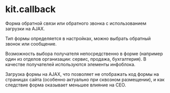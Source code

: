 # kit.callback

Форма обратной связи или обратного звонка с использованием загрузки на AJAX. 

Тип формы определяется в настройках, можно выбрать обратный звонок или сообщение.

Возможность выбора получателя непосредственно в форме (например один из отделов организации: сервис, продажа, бухгалтерия). 
В качестве получателей используются элементы инфоблока.

Загрузка формы на AJAX, что позволяет не отображать код формы на страницах сайта (особенно актуально при сквозном размещении), и как следствие форма оказывает меньшее влияние на СЕО.